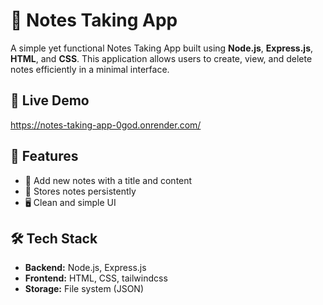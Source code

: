 # 📝 Notes Taking App

A simple yet functional Notes Taking App built using **Node.js**, **Express.js**, **HTML**, and **CSS**. This application allows users to create, view, and delete notes efficiently in a minimal interface.

## 🔗 Live Demo

https://notes-taking-app-0god.onrender.com/

## 🚀 Features

- 📄 Add new notes with a title and content
- 💾 Stores notes persistently 
- 🖥️ Clean and simple UI

## 🛠️ Tech Stack

- **Backend:** Node.js, Express.js
- **Frontend:** HTML, CSS, tailwindcss
- **Storage:** File system (JSON)
